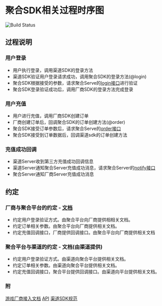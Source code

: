 # 聚合SDK相关过程时序图

<img src="http://sdk.289.com/Public/active.jpg?t=NipWmskps" alt="Build Status">

## 过程说明
### 用户登录
- 用户执行登录，调用渠道SDK的登录方法
- 渠道SDK验证用户登录请求成功，调用聚合SDK的登录方法(@login)
- 聚合SDK根据接受的参数，请求聚合Serve的[login接口](https://github.com/slpi1/public_doc/blob/master/psdk/api.md#登录接口)进行验证
- 聚合SDK登录验证成功后，调用厂商SDK的登录方法完成登录

### 用户充值
- 用户进行充值，调用厂商SDK创建订单
- 厂商创建订单后，回调聚合SDK的订单创建方法(@order)
- 聚合SDK接受订单参数后，请求聚合Serve的[order接口](https://github.com/slpi1/public_doc/blob/master/psdk/api.md#订单创建接口)
- 聚合SDK接受到订单数据后，回调渠道sdk的订单创建方法

### 充值成功回调
- 渠道Server收到第三方充值成功回调信息
- 渠道Server通知聚合Server充值成功消息，请求聚合Server的[notify接口](https://github.com/slpi1/public_doc/blob/master/psdk/api.md#支付成功回调接口)
- 聚合Server通知厂商Server充值成功消息

## 约定
### 厂商与聚合平台的约定 - [文档](https://github.com/slpi1/public_doc/blob/master/psdk/doc.md)
- 约定用户登录验证方式。由聚合平台向厂商提供相相关文档。
- 约定订单相关参数。由聚合平台向厂商提供相关文档。
- 约定充值回调接口，厂商提供回调接口。由聚合平台向厂商提供相关文档

### 聚合平台与渠道的约定 - 文档(由渠道提供)
- 约定用户登录验证方式。由渠道向聚合平台提供相关文档。
- 约定订单相关参数。由渠道向聚合平台提供相关文档。
- 约定充值回调接口，聚合平台提供回调接口。由渠道向平台提供相关文档。

### 附
[游戏厂商接入文档](https://github.com/slpi1/public_doc/blob/master/psdk/doc.md)
[API](https://github.com/slpi1/public_doc/blob/master/psdk/api.md)
[渠道SDK规范](https://github.com/slpi1/public_doc/blob/master/psdk/agent-sdk.md)

